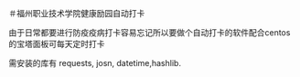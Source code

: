 ＃福州职业技术学院健康励园自动打卡

由于日常都要进行防疫疫病打卡容易忘记所以要做个自动打卡的软件配合centos的宝塔面板可每天定时打卡

需安装的库有  requests, josn, datetime,hashlib.
